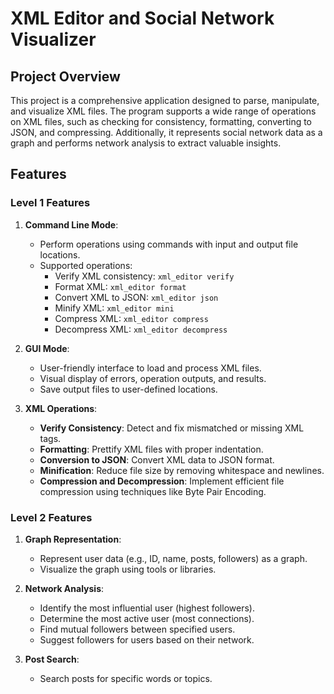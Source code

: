 # XML Editor and Social Network Visualizer

## Project Overview
This project is a comprehensive application designed to parse, manipulate, and visualize XML files. The program supports a wide range of operations on XML files, such as checking for consistency, formatting, converting to JSON, and compressing. Additionally, it represents social network data as a graph and performs network analysis to extract valuable insights.

## Features
### Level 1 Features
1. **Command Line Mode**:
   - Perform operations using commands with input and output file locations.
   - Supported operations:
     - Verify XML consistency: `xml_editor verify`
     - Format XML: `xml_editor format`
     - Convert XML to JSON: `xml_editor json`
     - Minify XML: `xml_editor mini`
     - Compress XML: `xml_editor compress`
     - Decompress XML: `xml_editor decompress`

2. **GUI Mode**:
   - User-friendly interface to load and process XML files.
   - Visual display of errors, operation outputs, and results.
   - Save output files to user-defined locations.

3. **XML Operations**:
   - **Verify Consistency**: Detect and fix mismatched or missing XML tags.
   - **Formatting**: Prettify XML files with proper indentation.
   - **Conversion to JSON**: Convert XML data to JSON format.
   - **Minification**: Reduce file size by removing whitespace and newlines.
   - **Compression and Decompression**: Implement efficient file compression using techniques like Byte Pair Encoding.

### Level 2 Features
1. **Graph Representation**:
   - Represent user data (e.g., ID, name, posts, followers) as a graph.
   - Visualize the graph using tools or libraries.

2. **Network Analysis**:
   - Identify the most influential user (highest followers).
   - Determine the most active user (most connections).
   - Find mutual followers between specified users.
   - Suggest followers for users based on their network.

3. **Post Search**:
   - Search posts for specific words or topics.
